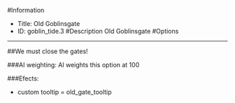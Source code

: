 #Information
 - Title: Old Goblinsgate
 - ID: goblin_tide.3
#Description
Old Goblinsgate
#Options

___
##We must close the gates!

###AI weighting:
AI weights this option at 100


###Efects:<ul><li>custom tooltip = old_gate_tooltip</li></ul>
